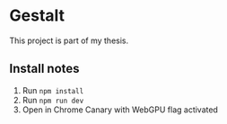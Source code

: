 # Gestalt

This project is part of my thesis.

## Install notes

1. Run `npm install`
2. Run `npm run dev`
3. Open in Chrome Canary with WebGPU flag activated
